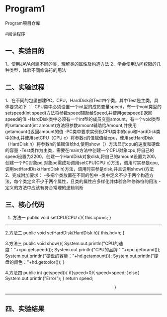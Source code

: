 # Program1
Program项目仓库

#阅读程序

## 一、实验目的
1、使用JAVA创建不同的类，理解类的属性及构造方法
2、学会使用访问权限的几种类型，体验不同修饰符的用法
## 二、实验过程
1、在不同的包里创建PC，CPU，HardDisk和Test四个类，其中Test是主类，具体要求如下：
-CPU类中必须设置一个int型的成员变量speed，有一个void类型的setspeed(int speed)方法将参数speed辅助给Speed,并使用getspeed()返回speed的值
-HardDisk类中必须有一个int型的成员变量amount，有一个void类型的setamount(int amount)方法将参数amount辅助给Amount,并使用getamount()返回amount的值
-PC类中要求实例化CPU类中的cpu和HardDisk类中的hd,并使用setCPU（CPU c）将参数c的值赋值给cpu，使用setHardDisk（HardDisk h）将参数h的值赋值给hd,使用show（）方法显示cpu的速度和硬盘的容量
-Test类作为主类，需要在main方法中创建一个CPU对象cpu,将自己的speed设置为2200，创建一个HardDisk对象disk,将自己的amount设置为200，创建一个PC对象pc,对象pc需成功调用setCPU(CPU c)方法，调用时实参是cpu,调用setHardDisk(HardDisk h)方法，调用时实参是disk,并且调用show()方法
2、完成附加要求：
-多把个类放置在不同的包中
-类中定义不少于两个构造方法，每个类定义不少于两个属性，且类的属性应多样化并体验各种修饰符的用法
-定义的方法中应该有符合常理的逻辑判断
## 三、核心代码
1. 方法一
                                                   public void setCPU(CPU c){
		                                          this.cpu=c;
	                                         }
------
2.方法二
                                                   public void setHardDisk(HardDisk h){
		                                         this.hd=h;
	                                         }

3.方法三
                                                  public void show(){
		                                      System.out.println("CPU的速度："+cpu.getspeed());
		                                      System.out.println("CPU的品牌："+cpu.getbrand());
		                                      System.out.println("硬盘的容量："+hd.getamount());
	                                              System.out.println("硬盘的颜色："+hd.getcolor());
	                                        }
	
4.方法四
                                                 public int getspeed(){
		                                         if(speed>0){
			                                   speed=speed;
			                                   }else{
			                          	System.out.println("Error");
			                            }
		                                            return speed;
		
	                                                 }
------
## 四、实验结果

  
